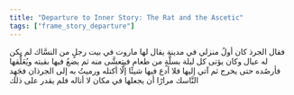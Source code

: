 ```yaml
---
title: "Departure to Inner Story: The Rat and the Ascetic"
tags: ["frame_story_departure"]
---
```


 فقال الجرذ كان أولُ منزلي في مدينة يقال لها ماروت في بيت رجلٍ من النسَّاك لم يكن له عيال وكان يؤتى كل ليلة بسلَّةٍ من طعام فيتعشَّى منه ثم يضعُ فيها بقيته ويُعَلِّقها فأرصُده حتى يخرج ثم آتي إليها فلا أدع فيها شيئًا إلَّا أكتله ورميتُ به إلى الجرذان فجَهِد النَّاسك مرارًا أن يجعلها في مكان لا أناله فلم يقدر على ذلك
